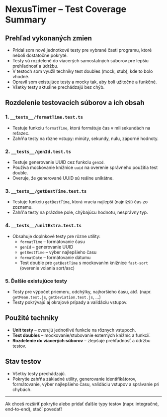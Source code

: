 # NexusTimer – Test Coverage Summary

## Prehľad vykonaných zmien

- Pridal som nové jednotkové testy pre vybrané časti programu, ktoré neboli dostatočne pokryté.
- Testy sú rozdelené do viacerých samostatných súborov pre lepšiu prehľadnosť a údržbu.
- V testoch som využil techniky test doubles (mock, stub), kde to bolo vhodné.
- Opravil som existujúce testy a mocky tak, aby boli užitočné a funkčné.
- Všetky testy aktuálne prechádzajú bez chýb.

## Rozdelenie testovacích súborov a ich obsah

### 1. `__tests__/formatTime.test.ts`

- Testuje funkciu `formatTime`, ktorá formátuje čas v milisekundách na reťazec.
- Zahŕňa testy na rôzne vstupy: minúty, sekundy, nulu, záporné hodnoty.

### 2. `__tests__/genId.test.ts`

- Testuje generovanie UUID cez funkciu `genId`.
- Používa mockovanie knižnice `uuid` na overenie správneho použitia test double.
- Overuje, že generované UUID sú reálne unikátne.

### 3. `__tests__/getBestTime.test.ts`

- Testuje funkciu `getBestTime`, ktorá vracia najlepší (najnižší) čas zo zoznamu.
- Zahŕňa testy na prázdne pole, chýbajúcu hodnotu, nesprávny typ.

### 4. `__tests__/unitExtra.test.ts`

- Obsahuje doplnkové testy pre rôzne utility:
  - `formatTime` – formátovanie času
  - `genId` – generovanie UUID
  - `getBestTime` – výber najlepšieho času
  - `formatDate` – formátovanie dátumu
  - Test double pre `getBestTime` s mockovaním knižnice `fast-sort` (overenie volania sort/asc)

### 5. Ďalšie existujúce testy

- Testy pre výpočet priemeru, odchýlky, najhoršieho času, atď. (napr. `getMean.test.js`, `getDeviation.test.js`, ...)
- Testy pokrývajú aj okrajové prípady a validáciu vstupov.

## Použité techniky

- **Unit testy** – overujú jednotlivé funkcie na rôznych vstupoch.
- **Test doubles** – mockovanie/stubovanie externých knižníc a funkcií.
- **Rozdelenie do viacerých súborov** – zlepšuje prehľadnosť a údržbu testov.

## Stav testov

- Všetky testy prechádzajú.
- Pokrytie zahŕňa základné utility, generovanie identifikátorov, formátovanie, výber najlepšieho času, validáciu vstupov a správanie pri chybách.

---

Ak chceš rozšíriť pokrytie alebo pridať ďalšie typy testov (napr. integračné, end-to-end), stačí povedať!

